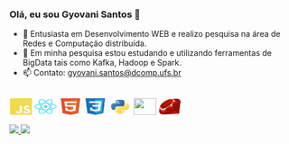 ### Olá, eu sou Gyovani Santos 👋

- 🔭 Entusiasta em Desenvolvimento WEB e realizo pesquisa na área de Redes e Computação distribuída.
- 🌱 Em minha pesquisa estou estudando e utilizando ferramentas de BigData tais como Kafka, Hadoop e Spark.
- 📫 Contato: gyovani.santos@dcomp.ufs.br

<div style="display: inline_block"><br>
  <img align="center" alt="Gyovani-Js" height="30" width="40" src="https://raw.githubusercontent.com/devicons/devicon/master/icons/javascript/javascript-plain.svg">
  <img align="center" alt="Gyovani-React" height="30" width="40" src="https://raw.githubusercontent.com/devicons/devicon/master/icons/react/react-original.svg">
  <img align="center" alt="Gyovani-HTML" height="30" width="40" src="https://raw.githubusercontent.com/devicons/devicon/master/icons/html5/html5-original.svg">
  <img align="center" alt="Gyovani-CSS" height="30" width="40" src="https://raw.githubusercontent.com/devicons/devicon/master/icons/css3/css3-original.svg">
  <img align="center" alt="Gyovani-Python" height="30" width="40" src="https://raw.githubusercontent.com/devicons/devicon/master/icons/python/python-original.svg">
<img align="center" height="30" width="40" src="https://cdn.jsdelivr.net/gh/devicons/devicon/icons/c/c-original.svg"/>
<img align="center" alt="Gyovani-Ruby" height="30" width="40" src="https://raw.githubusercontent.com/devicons/devicon/master/icons/ruby/ruby-original.svg">
 
          
  <br>
    <br>
</div>

<div>
  <a href="https://github.com/gyovani19">
  <img height="180em" src="https://github-readme-stats.vercel.app/api?username=gyovani19&show_icons=true&theme=dark&include_all_commits=true&count_private=true"/>
  <img height="180em" src="https://github-readme-stats.vercel.app/api/top-langs/?username=gyovani19&layout=compact&langs_count=7&theme=dark"/>
</div>
  
  
  

